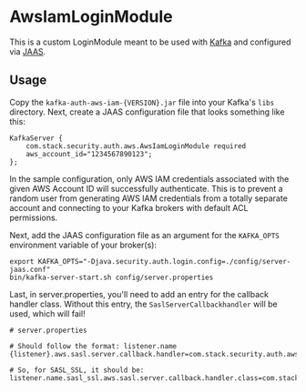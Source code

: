 # AwsIamLoginModule

This is a custom LoginModule meant to be used with [Kafka](https://kafka.apache.org) and configured
via [JAAS](https://docs.oracle.com/javase/8/docs/technotes/guides/security/jaas/JAASRefGuide.html).

## Usage

Copy the `kafka-auth-aws-iam-{VERSION}.jar` file into your Kafka's `libs` directory.
Next, create a JAAS configuration file that looks something like this:

```
KafkaServer {
    com.stack.security.auth.aws.AwsIamLoginModule required
    aws_account_id="1234567890123";
};
```

In the sample configuration, only AWS IAM credentials associated with the given AWS Account ID will
successfully authenticate. This is to prevent a random user from generating AWS IAM
credentials from a totally separate account and connecting to your Kafka brokers with default ACL
permissions.

Next, add the JAAS configuration file as an argument for the `KAFKA_OPTS` environment variable
of your broker(s):
```
export KAFKA_OPTS="-Djava.security.auth.login.config=./config/server-jaas.conf"
bin/kafka-server-start.sh config/server.properties
```

Last, in server.properties, you'll need to add an entry for the callback handler class.
Without this entry, the `SaslServerCallbackhandler` will be used, which will fail!

```
# server.properties

# Should follow the format: listener.name {listener}.aws.sasl.server.callback.handler=com.stack.security.auth.aws.internal.AwsIamCallbackHandler

# So, for SASL_SSL, it should be:
listener.name.sasl_ssl.aws.sasl.server.callback.handler.class=com.stack.security.auth.aws.internal.AwsIamCallbackHandler
```

